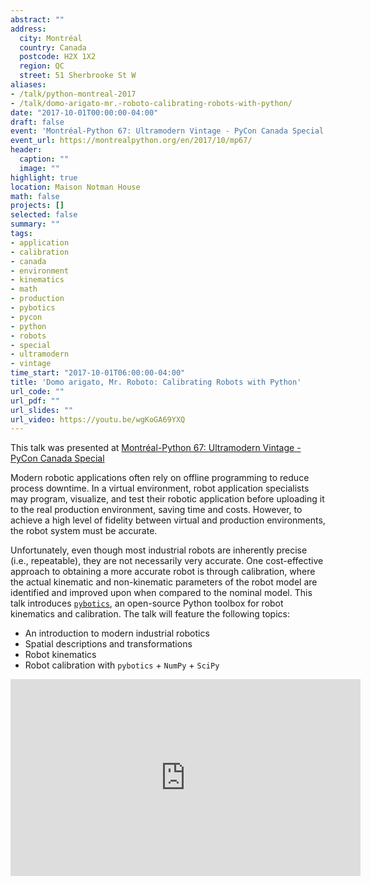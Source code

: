 ```yaml
---
abstract: ""
address:
  city: Montréal
  country: Canada
  postcode: H2X 1X2
  region: QC
  street: 51 Sherbrooke St W
aliases:
- /talk/python-montreal-2017
- /talk/domo-arigato-mr.-roboto-calibrating-robots-with-python/
date: "2017-10-01T00:00:00-04:00"
draft: false
event: 'Montréal-Python 67: Ultramodern Vintage - PyCon Canada Special'
event_url: https://montrealpython.org/en/2017/10/mp67/
header:
  caption: ""
  image: ""
highlight: true
location: Maison Notman House
math: false
projects: []
selected: false
summary: ""
tags:
- application
- calibration
- canada
- environment
- kinematics
- math
- production
- pybotics
- pycon
- python
- robots
- special
- ultramodern
- vintage
time_start: "2017-10-01T06:00:00-04:00"
title: 'Domo arigato, Mr. Roboto: Calibrating Robots with Python'
url_code: ""
url_pdf: ""
url_slides: ""
url_video: https://youtu.be/wgKoGA69YXQ
---
```


This talk was presented at [Montréal-Python 67: Ultramodern Vintage - PyCon Canada Special](https://montrealpython.org/2017/10/mp67/)

Modern robotic applications often rely on offline programming to reduce process downtime. In a virtual environment, robot application specialists may program, visualize, and test their robotic application before uploading it to the real production environment, saving time and costs. However, to achieve a high level of fidelity between virtual and production environments, the robot system must be accurate.

Unfortunately, even though most industrial robots are inherently precise (i.e., repeatable), they are not necessarily very accurate. One cost-effective approach to obtaining a more accurate robot is through calibration, where the actual kinematic and non-kinematic parameters of the robot model are identified and improved upon when compared to the nominal model. This talk introduces [`pybotics`](https://github.com/engnadeau/pybotics), an open-source Python toolbox for robot kinematics and calibration. The talk will feature the following topics:

- An introduction to modern industrial robotics
- Spatial descriptions and transformations
- Robot kinematics
- Robot calibration with `pybotics` + `NumPy` + `SciPy`

<iframe width="560" height="315" src="https://www.youtube.com/embed/wgKoGA69YXQ" frameborder="0" allowfullscreen></iframe>